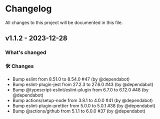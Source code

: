 # Changelog

All changes to this project will be documented in this file.

## v1.1.2 - 2023-12-28

### What's changed

### 🛠 Changes

- Bump eslint from 8.51.0 to 8.54.0 #47 (by @dependabot)
- Bump eslint-plugin-jest from 27.2.3 to 27.6.0 #43 (by @dependabot)
- Bump @typescript-eslint/eslint-plugin from 6.7.0 to 6.12.0 #48 (by @dependabot)
- Bump actions/setup-node from 3.8.1 to 4.0.0 #41 (by @dependabot)
- Bump eslint-plugin-prettier from 5.0.0 to 5.0.1 #38 (by @dependabot)
- Bump @actions/github from 5.1.1 to 6.0.0 #37 (by @dependabot)

